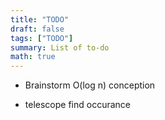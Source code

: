 ```yaml
---
title: "TODO"
draft: false
tags: ["TODO"]
summary: List of to-do
math: true
---
```


- Brainstorm O(log n) conception

- telescope find occurance
